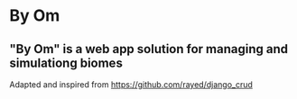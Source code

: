 
# By Om
"By Om" is a web app solution for managing and simulationg biomes
-----

Adapted and inspired from https://github.com/rayed/django_crud








